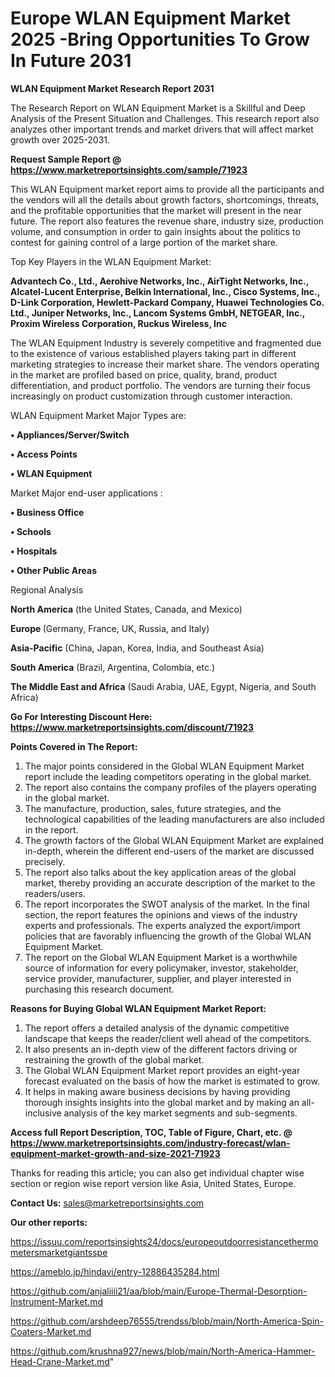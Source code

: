 # Europe WLAN Equipment Market 2025 -Bring Opportunities To Grow In Future 2031

<strong>WLAN Equipment Market Research Report 2031</strong>

The Research Report on WLAN Equipment Market is a Skillful and Deep Analysis of the Present Situation and Challenges. This research report also analyzes other important trends and market drivers that will affect market growth over 2025-2031.

<strong>Request Sample Report @ <a href=https://www.marketreportsinsights.com/sample/71923>https://www.marketreportsinsights.com/sample/71923</a></strong>

This WLAN Equipment market report aims to provide all the participants and the vendors will all the details about growth factors, shortcomings, threats, and the profitable opportunities that the market will present in the near future. The report also features the revenue share, industry size, production volume, and consumption in order to gain insights about the politics to contest for gaining control of a large portion of the market share.

Top Key Players in the WLAN Equipment Market:

<strong>Advantech Co., Ltd., Aerohive Networks, Inc., AirTight Networks, Inc., Alcatel-Lucent Enterprise, Belkin International, Inc., Cisco Systems, Inc., D-Link Corporation, Hewlett-Packard Company, Huawei Technologies Co. Ltd., Juniper Networks, Inc., Lancom Systems GmbH, NETGEAR, Inc., Proxim Wireless Corporation, Ruckus Wireless, Inc</strong>

The WLAN Equipment Industry is severely competitive and fragmented due to the existence of various established players taking part in different marketing strategies to increase their market share. The vendors operating in the market are profiled based on price, quality, brand, product differentiation, and product portfolio. The vendors are turning their focus increasingly on product customization through customer interaction.

WLAN Equipment Market Major Types are:

<strong>• Appliances/Server/Switch

• Access Points

• WLAN Equipment</strong>

Market Major end-user applications :

<strong>• Business Office

• Schools

• Hospitals

• Other Public Areas</strong>

Regional Analysis

</u><strong><b>North America</b></strong> (the United States, Canada, and Mexico)

<strong><b>Europe </b></strong>(Germany, France, UK, Russia, and Italy)

<strong><b>Asia-Pacific</b></strong> (China, Japan, Korea, India, and Southeast Asia)

<strong><b>South America</b></strong> (Brazil, Argentina, Colombia, etc.)

<strong><b>The Middle East and Africa</b></strong> (Saudi Arabia, UAE, Egypt, Nigeria, and South Africa)

<strong>Go For Interesting Discount Here: <a href=https://www.marketreportsinsights.com/discount/71923>https://www.marketreportsinsights.com/discount/71923</a></strong>

<strong>Points Covered in The Report:</strong>
<ol>
  <li>The major points considered in the Global WLAN Equipment Market report include the leading competitors operating in the global market.</li>
  <li>The report also contains the company profiles of the players operating in the global market.</li>
  <li>The manufacture, production, sales, future strategies, and the technological capabilities of the leading manufacturers are also included in the report.</li>
  <li>The growth factors of the Global WLAN Equipment Market are explained in-depth, wherein the different end-users of the market are discussed precisely.</li>
  <li>The report also talks about the key application areas of the global market, thereby providing an accurate description of the market to the readers/users.</li>
  <li>The report incorporates the SWOT analysis of the market. In the final section, the report features the opinions and views of the industry experts and professionals. The experts analyzed the export/import policies that are favorably influencing the growth of the Global WLAN Equipment Market.</li>
  <li>The report on the Global WLAN Equipment Market is a worthwhile source of information for every policymaker, investor, stakeholder, service provider, manufacturer, supplier, and player interested in purchasing this research document.</li>
</ol>
<strong>Reasons for Buying Global WLAN Equipment Market Report:</strong>

<ol>
  <li>The report offers a detailed analysis of the dynamic competitive landscape that keeps the reader/client well ahead of the competitors.</li>
  <li>It also presents an in-depth view of the different factors driving or restraining the growth of the global market.</li>
  <li>The Global WLAN Equipment Market report provides an eight-year forecast evaluated on the basis of how the market is estimated to grow.</li>
  <li>It helps in making aware business decisions by having providing thorough insights insights into the global market and by making an all-inclusive analysis of the key market segments and sub-segments.</li>
</ol>
<strong>Access full Report Description, TOC, Table of Figure, Chart, etc. @ <a href=https://www.marketreportsinsights.com/industry-forecast/wlan-equipment-market-growth-and-size-2021-71923>https://www.marketreportsinsights.com/industry-forecast/wlan-equipment-market-growth-and-size-2021-71923</a></strong>


Thanks for reading this article; you can also get individual chapter wise section or region wise report version like Asia, United States, Europe.

<strong>Contact Us:</strong>
sales@marketreportsinsights.com

<strong>Our other reports:</strong>

<a href=https://issuu.com/reportsinsights24/docs/europeoutdoorresistancethermometersmarketgiantsspe>https://issuu.com/reportsinsights24/docs/europeoutdoorresistancethermometersmarketgiantsspe</a>

<a href=https://ameblo.jp/hindavi/entry-12886435284.html>https://ameblo.jp/hindavi/entry-12886435284.html</a>

<a href=https://github.com/anjaliiii21/aa/blob/main/Europe-Thermal-Desorption-Instrument-Market.md>https://github.com/anjaliiii21/aa/blob/main/Europe-Thermal-Desorption-Instrument-Market.md</a>

<a href=https://github.com/arshdeep76555/trendss/blob/main/North-America-Spin-Coaters-Market.md>https://github.com/arshdeep76555/trendss/blob/main/North-America-Spin-Coaters-Market.md</a>

<a href=https://github.com/krushna927/news/blob/main/North-America-Hammer-Head-Crane-Market.md>https://github.com/krushna927/news/blob/main/North-America-Hammer-Head-Crane-Market.md</a>"
